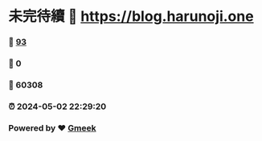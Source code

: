 # 未完待續 :link: https://blog.harunoji.one 
### :page_facing_up: [93](https://blog.harunoji.one/tag.html) 
### :speech_balloon: 0 
### :hibiscus: 60308 
### :alarm_clock: 2024-05-02 22:29:20 
### Powered by :heart: [Gmeek](https://github.com/Meekdai/Gmeek)
